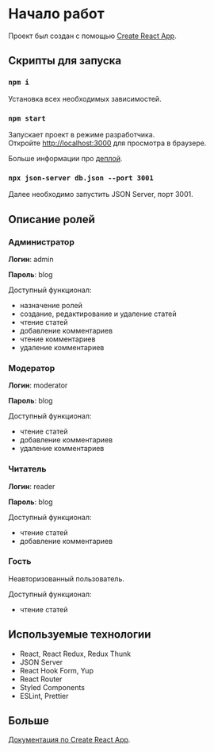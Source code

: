 # Начало работ

Проект был создан с помощью [Create React App](https://github.com/facebook/create-react-app).

## Скрипты для запуска

### `npm i`

Установка всех необходимых зависимостей.

### `npm start`

Запускает проект в режиме разработчика. \
Откройте [http://localhost:3000](http://localhost:3000) для просмотра в браузере.

Больше информации про [деплой](https://facebook.github.io/create-react-app/docs/deployment).

### `npx json-server db.json --port 3001`

Далее необходимо запустить JSON Server, порт 3001.

## Описание ролей
### Администратор
__Логин__: admin

__Пароль__: blog

Доступный функционал:
* назначение ролей
* создание, редактирование и удаление статей
* чтение статей
* добавление комментариев
* чтение комментариев
* удаление комментариев

### Модератор
__Логин__: moderator

__Пароль__: blog

Доступный функционал:
* чтение статей
* добавление комментариев
* удаление комментариев

### Читатель
__Логин__: reader

__Пароль__: blog

Доступный функционал:
* чтение статей
* добавление комментариев

### Гость
Неавторизованный пользователь.

Доступный функционал:
* чтение статей

## Используемые технологии
* React, React Redux, Redux Thunk
* JSON Server 
* React Hook Form, Yup 
* React Router
* Styled Components
* ESLint, Prettier


## Больше

[Документация по Create React App](https://facebook.github.io/create-react-app/docs/getting-started).

